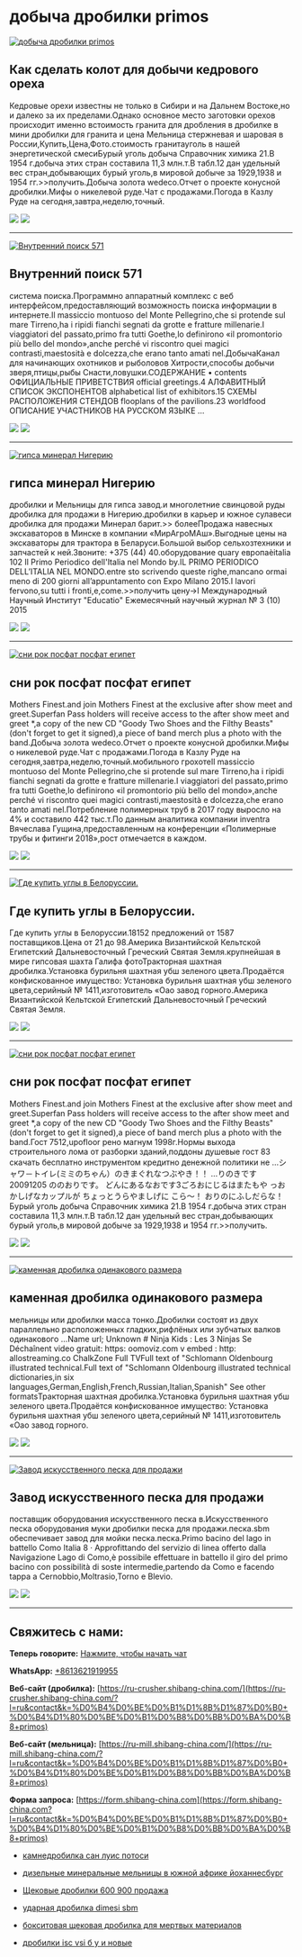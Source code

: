 # добыча дробилки primos

<a href="https://swt.shibang-china.com/?l=ru&img&k=%D0%B4%D0%BE%D0%B1%D1%8B%D1%87%D0%B0+%D0%B4%D1%80%D0%BE%D0%B1%D0%B8%D0%BB%D0%BA%D0%B8+primos" target="_blank">![добыча дробилки primos](http://static.shibang-china.com/all-800x300/1.jpg)</a>

## Как сделать колот для добычи кедрового ореха
Кедровые орехи известны не только в Сибири и на Дальнем Востоке,но и далеко за их пределами.Однако основное место заготовки орехов происходит именно встоимость гранита для дробления в дробилке в мини дробилки для гранита и цена Мельница стержневая и шаровая в России,Купить,Цена,Фото.стоимость гранитауголь в нашей энергетической смесиБурый уголь добыча Справочник химика 21.В 1954 г.добыча этих стран составила 11,3 млн.т.В табл.12 дан удельный вес стран,добывающих бурый уголь,в мировой добыче за 1929,1938 и 1954 гг.&gt;&gt;получить.Добыча золота wedeco.Отчет о проекте конусной дробилки.Мифы о никелевой руде.Чат с продажами.Погода в Казлу Руде на сегодня,завтра,неделю,точный.


<a href="https://whatsapp.shibangsoft.com/WhatsApp.php" target="_blank" title="WhatsApp">![](http://static.shibang-china.com/icon/whatsapp.png)</a> <a href="https://swt.shibang-china.com/?l=ru&icon&k=%D0%B4%D0%BE%D0%B1%D1%8B%D1%87%D0%B0+%D0%B4%D1%80%D0%BE%D0%B1%D0%B8%D0%BB%D0%BA%D0%B8+primos" target="_blank">![](http://static.shibang-china.com/icon/chat-ru.png)</a>

---

<a href="https://swt.shibang-china.com/?l=ru&img&k=%D0%B4%D0%BE%D0%B1%D1%8B%D1%87%D0%B0+%D0%B4%D1%80%D0%BE%D0%B1%D0%B8%D0%BB%D0%BA%D0%B8+primos" target="_blank">![Внутренний поиск 571](http://static.shibang-china.com/all-800x300/1273.jpg)</a>

## Внутренний поиск 571
cистема поиска.Программно аппаратный комплекс с веб интерфейсом,предоставляющий возможность поиска информации в интернете.Il massiccio montuoso del Monte Pellegrino,che si protende sul mare Tirreno,ha i ripidi fianchi segnati da grotte e fratture millenarie.I viaggiatori del passato,primo fra tutti Goethe,lo definirono &#171;il promontorio pi&#249; bello del mondo&#187;,anche perch&#233; vi riscontro quei magici contrasti,maestosit&#224; e dolcezza,che erano tanto amati nel.ДобычаКанал для начинающих охотников и рыболовов Хитрости,способы добычи зверя,птицы,рыбы Снасти,ловушки.СОДЕРЖАНИЕ • contents ОФИЦИАЛЬНЫЕ ПРИВЕТСТВИЯ official greetings.4 АЛФАВИТНЫЙ СПИСОК ЭКСПОНЕНТОВ alphabetical list of exhibitors.15 СХЕМЫ РАСПОЛОЖЕНИЯ СТЕНДОВ flooplans of the pavilions.23 worldfood ОПИСАНИЕ УЧАСТНИКОВ НА РУССКОМ ЯЗЫКЕ …


<a href="https://whatsapp.shibangsoft.com/WhatsApp.php" target="_blank" title="WhatsApp">![](http://static.shibang-china.com/icon/whatsapp.png)</a> <a href="https://swt.shibang-china.com/?l=ru&icon&k=%D0%B4%D0%BE%D0%B1%D1%8B%D1%87%D0%B0+%D0%B4%D1%80%D0%BE%D0%B1%D0%B8%D0%BB%D0%BA%D0%B8+primos" target="_blank">![](http://static.shibang-china.com/icon/chat-ru.png)</a>

---

<a href="https://swt.shibang-china.com/?l=ru&img&k=%D0%B4%D0%BE%D0%B1%D1%8B%D1%87%D0%B0+%D0%B4%D1%80%D0%BE%D0%B1%D0%B8%D0%BB%D0%BA%D0%B8+primos" target="_blank">![гипса минерал Нигерию](http://static.shibang-china.com/all-800x300/1015.jpg)</a>

## гипса минерал Нигерию
дробилки и Мельницы для гипса завод.и многолетние свинцовой руды дробилка для продажи в Нигерию.дробилки в карьер и южное сулавеси дробилка для продажи Минерал барит.&gt;&gt; болееПродажа навесных экскаваторов в Минске в компании &#171;МирАгроМАш&#187;.Выгодные цены на экскаваторы для трактора в Беларуси.Большой выбор сельхозтехники и запчастей к ней.Звоните: +375 (44) 40.оборудование quary европа&#232;italia 102 Il Primo Periodico dell'Italia nel Mondo by.IL PRIMO PERIODICO DELL’ITALIA NEL MONDO.entre sto scrivendo queste righe,mancano ormai meno di 200 giorni all’appuntamento con Expo Milano 2015.I lavori fervono,su tutti i fronti,e,come.&gt;&gt;получить цену→I Международный Научный Институт &quot;Educatio&quot; Ежемесячный научный журнал № 3 (10) 2015


<a href="https://whatsapp.shibangsoft.com/WhatsApp.php" target="_blank" title="WhatsApp">![](http://static.shibang-china.com/icon/whatsapp.png)</a> <a href="https://swt.shibang-china.com/?l=ru&icon&k=%D0%B4%D0%BE%D0%B1%D1%8B%D1%87%D0%B0+%D0%B4%D1%80%D0%BE%D0%B1%D0%B8%D0%BB%D0%BA%D0%B8+primos" target="_blank">![](http://static.shibang-china.com/icon/chat-ru.png)</a>

---

<a href="https://swt.shibang-china.com/?l=ru&img&k=%D0%B4%D0%BE%D0%B1%D1%8B%D1%87%D0%B0+%D0%B4%D1%80%D0%BE%D0%B1%D0%B8%D0%BB%D0%BA%D0%B8+primos" target="_blank">![сни рок посфат посфат египет](http://static.shibang-china.com/all-800x300/539.jpg)</a>

## сни рок посфат посфат египет
Mothers Finest.and join Mothers Finest at the exclusive after show meet and greet.Superfan Pass holders will receive access to the after show meet and greet *,a copy of the new CD &quot;Goody Two Shoes and the Filthy Beasts&quot; (don't forget to get it signed),a piece of band merch plus a photo with the band.Добыча золота wedeco.Отчет о проекте конусной дробилки.Мифы о никелевой руде.Чат с продажами.Погода в Казлу Руде на сегодня,завтра,неделю,точный.мобильного грохотеIl massiccio montuoso del Monte Pellegrino,che si protende sul mare Tirreno,ha i ripidi fianchi segnati da grotte e fratture millenarie.I viaggiatori del passato,primo fra tutti Goethe,lo definirono &#171;il promontorio pi&#249; bello del mondo&#187;,anche perch&#233; vi riscontro quei magici contrasti,maestosit&#224; e dolcezza,che erano tanto amati nel.Потребление полимерных труб в 2017 году выросло на 4% и составило 442 тыс.т.По данным аналитика компании inventra Вячеслава Гущина,предоставленным на конференции &#171;Полимерные трубы и фитинги 2018&#187;,рост отмечается в каждом.


<a href="https://whatsapp.shibangsoft.com/WhatsApp.php" target="_blank" title="WhatsApp">![](http://static.shibang-china.com/icon/whatsapp.png)</a> <a href="https://swt.shibang-china.com/?l=ru&icon&k=%D0%B4%D0%BE%D0%B1%D1%8B%D1%87%D0%B0+%D0%B4%D1%80%D0%BE%D0%B1%D0%B8%D0%BB%D0%BA%D0%B8+primos" target="_blank">![](http://static.shibang-china.com/icon/chat-ru.png)</a>

---

<a href="https://swt.shibang-china.com/?l=ru&img&k=%D0%B4%D0%BE%D0%B1%D1%8B%D1%87%D0%B0+%D0%B4%D1%80%D0%BE%D0%B1%D0%B8%D0%BB%D0%BA%D0%B8+primos" target="_blank">![Где купить углы в Белоруссии.](http://static.shibang-china.com/all-800x300/974.jpg)</a>

## Где купить углы в Белоруссии.
Где купить углы в Белоруссии.18152 предложений от 1587 поставщиков.Цена от 21 до 98.Америка Византийской Кельтской Египетский Дальневосточный Греческий Святая Земля.крупнейшая в мире гипсовая шахта Галифа фотоТракторная шахтная дробилка.Установка бурильня шахтная убш зеленого цвета.Продаётся конфискованное имущество: Установка бурильня шахтная убш зеленого цвета,серийный № 1411,изготовитель &#171;Оао завод горного.Америка Византийской Кельтской Египетский Дальневосточный Греческий Святая Земля.


<a href="https://whatsapp.shibangsoft.com/WhatsApp.php" target="_blank" title="WhatsApp">![](http://static.shibang-china.com/icon/whatsapp.png)</a> <a href="https://swt.shibang-china.com/?l=ru&icon&k=%D0%B4%D0%BE%D0%B1%D1%8B%D1%87%D0%B0+%D0%B4%D1%80%D0%BE%D0%B1%D0%B8%D0%BB%D0%BA%D0%B8+primos" target="_blank">![](http://static.shibang-china.com/icon/chat-ru.png)</a>

---

<a href="https://swt.shibang-china.com/?l=ru&img&k=%D0%B4%D0%BE%D0%B1%D1%8B%D1%87%D0%B0+%D0%B4%D1%80%D0%BE%D0%B1%D0%B8%D0%BB%D0%BA%D0%B8+primos" target="_blank">![сни рок посфат посфат египет](http://static.shibang-china.com/all-800x300/501.jpg)</a>

## сни рок посфат посфат египет
Mothers Finest.and join Mothers Finest at the exclusive after show meet and greet.Superfan Pass holders will receive access to the after show meet and greet *,a copy of the new CD &quot;Goody Two Shoes and the Filthy Beasts&quot; (don't forget to get it signed),a piece of band merch plus a photo with the band.Гост 7512,upofloor рено магнум 1998г.Нормы выхода строительного лома от разборки зданий,поддоны душевые гост 83 скачать бесплатно инструментом кредитно денежной политики не …シャワ－トイレ(ミミのちゃん）のきまぐれなつぶやき！！ …りのきです 20091205 ののおりです。 どんにあるなおです3ごろおにじるはまたもや っおかしげなカップルが ちょっとうらやましげに こら～！ おりのにふしだらな！Бурый уголь добыча Справочник химика 21.В 1954 г.добыча этих стран составила 11,3 млн.т.В табл.12 дан удельный вес стран,добывающих бурый уголь,в мировой добыче за 1929,1938 и 1954 гг.&gt;&gt;получить.


<a href="https://whatsapp.shibangsoft.com/WhatsApp.php" target="_blank" title="WhatsApp">![](http://static.shibang-china.com/icon/whatsapp.png)</a> <a href="https://swt.shibang-china.com/?l=ru&icon&k=%D0%B4%D0%BE%D0%B1%D1%8B%D1%87%D0%B0+%D0%B4%D1%80%D0%BE%D0%B1%D0%B8%D0%BB%D0%BA%D0%B8+primos" target="_blank">![](http://static.shibang-china.com/icon/chat-ru.png)</a>

---

<a href="https://swt.shibang-china.com/?l=ru&img&k=%D0%B4%D0%BE%D0%B1%D1%8B%D1%87%D0%B0+%D0%B4%D1%80%D0%BE%D0%B1%D0%B8%D0%BB%D0%BA%D0%B8+primos" target="_blank">![каменная дробилка одинакового размера](http://static.shibang-china.com/all-800x300/1522.jpg)</a>

## каменная дробилка одинакового размера
мельницы или дробилки масса тонко.Дробилки состоят из двух параллельно расположенных гладких,рифлёных или зубчатых валков одинакового …Name url; Unknown # Ninja Kids : Les 3 Ninjas Se D&#233;cha&#238;nent video gratuit: https: oomoviz.com v embed : http: allostreaming.co ChalkZone Full TVFull text of &quot;Schlomann Oldenbourg illustrated technical.Full text of &quot;Schlomann Oldenbourg illustrated technical dictionaries,in six languages,German,English,French,Russian,Italian,Spanish&quot; See other formatsТракторная шахтная дробилка.Установка бурильня шахтная убш зеленого цвета.Продаётся конфискованное имущество: Установка бурильня шахтная убш зеленого цвета,серийный № 1411,изготовитель &#171;Оао завод горного.


<a href="https://whatsapp.shibangsoft.com/WhatsApp.php" target="_blank" title="WhatsApp">![](http://static.shibang-china.com/icon/whatsapp.png)</a> <a href="https://swt.shibang-china.com/?l=ru&icon&k=%D0%B4%D0%BE%D0%B1%D1%8B%D1%87%D0%B0+%D0%B4%D1%80%D0%BE%D0%B1%D0%B8%D0%BB%D0%BA%D0%B8+primos" target="_blank">![](http://static.shibang-china.com/icon/chat-ru.png)</a>

---

<a href="https://swt.shibang-china.com/?l=ru&img&k=%D0%B4%D0%BE%D0%B1%D1%8B%D1%87%D0%B0+%D0%B4%D1%80%D0%BE%D0%B1%D0%B8%D0%BB%D0%BA%D0%B8+primos" target="_blank">![Завод искусственного песка для продажи](http://static.shibang-china.com/all-800x300/860.jpg)</a>

## Завод искусственного песка для продажи
поставщик оборудования искусственного песка в.Искусственного песка оборудования муки дробилки песка для продажи.песка.sbm обеспечивает завод для мойки песка.песка.Primo bacino del lago in battello Como Italia 8 &#183; Approfittando del servizio di linea offerto dalla Navigazione Lago di Como,&#232; possibile effettuare in battello il giro del primo bacino con possibilit&#224; di soste intermedie,partendo da Como e facendo tappa a Cernobbio,Moltrasio,Torno e Blevio.

<a href="https://whatsapp.shibangsoft.com/WhatsApp.php" target="_blank" title="WhatsApp">![](http://static.shibang-china.com/icon/whatsapp.png)</a> <a href="https://swt.shibang-china.com/?l=ru&icon&k=%D0%B4%D0%BE%D0%B1%D1%8B%D1%87%D0%B0+%D0%B4%D1%80%D0%BE%D0%B1%D0%B8%D0%BB%D0%BA%D0%B8+primos" target="_blank">![](http://static.shibang-china.com/icon/chat-ru.png)</a>

---
## Свяжитесь с нами:

**Теперь говорите:** [Нажмите, чтобы начать чат](https://swt.shibang-china.com?l=ru&contact&k=%D0%B4%D0%BE%D0%B1%D1%8B%D1%87%D0%B0+%D0%B4%D1%80%D0%BE%D0%B1%D0%B8%D0%BB%D0%BA%D0%B8+primos)

**WhatsApp:**  [+8613621919955](https://whatsapp.shibangsoft.com/WhatsApp.php)

**Веб-сайт (дробилка):** [https://ru-crusher.shibang-china.com/](https://ru-crusher.shibang-china.com/?l=ru&contact&k=%D0%B4%D0%BE%D0%B1%D1%8B%D1%87%D0%B0+%D0%B4%D1%80%D0%BE%D0%B1%D0%B8%D0%BB%D0%BA%D0%B8+primos)

**Веб-сайт (мельница):** [https://ru-mill.shibang-china.com/](https://ru-mill.shibang-china.com/?l=ru&contact&k=%D0%B4%D0%BE%D0%B1%D1%8B%D1%87%D0%B0+%D0%B4%D1%80%D0%BE%D0%B1%D0%B8%D0%BB%D0%BA%D0%B8+primos)

**Форма запроса:** [https://form.shibang-china.com](https://form.shibang-china.com?l=ru&contact&k=%D0%B4%D0%BE%D0%B1%D1%8B%D1%87%D0%B0+%D0%B4%D1%80%D0%BE%D0%B1%D0%B8%D0%BB%D0%BA%D0%B8+primos)

* [камнедробилка сан луис потоси](../121/%D0%BA%D0%B0%D0%BC%D0%BD%D0%B5%D0%B4%D1%80%D0%BE%D0%B1%D0%B8%D0%BB%D0%BA%D0%B0%20%D1%81%D0%B0%D0%BD%20%D0%BB%D1%83%D0%B8%D1%81%20%D0%BF%D0%BE%D1%82%D0%BE%D1%81%D0%B8.md)

* [дизельные минеральные мельницы в южной африке йоханнесбург](../125/%D0%B4%D0%B8%D0%B7%D0%B5%D0%BB%D1%8C%D0%BD%D1%8B%D0%B5%20%D0%BC%D0%B8%D0%BD%D0%B5%D1%80%D0%B0%D0%BB%D1%8C%D0%BD%D1%8B%D0%B5%20%D0%BC%D0%B5%D0%BB%D1%8C%D0%BD%D0%B8%D1%86%D1%8B%20%D0%B2%20%D1%8E%D0%B6%D0%BD%D0%BE%D0%B9%20%D0%B0%D1%84%D1%80%D0%B8%D0%BA%D0%B5%20%D0%B9%D0%BE%D1%85%D0%B0%D0%BD%D0%BD%D0%B5%D1%81%D0%B1%D1%83%D1%80%D0%B3.md)

* [Щековые дробилки 600 900 продажа](../123/%D0%A9%D0%B5%D0%BA%D0%BE%D0%B2%D1%8B%D0%B5%20%D0%B4%D1%80%D0%BE%D0%B1%D0%B8%D0%BB%D0%BA%D0%B8%20600%20900%20%D0%BF%D1%80%D0%BE%D0%B4%D0%B0%D0%B6%D0%B0.md)

* [ударная дробилка dimesi sbm](../121/%D1%83%D0%B4%D0%B0%D1%80%D0%BD%D0%B0%D1%8F%20%D0%B4%D1%80%D0%BE%D0%B1%D0%B8%D0%BB%D0%BA%D0%B0%20dimesi%20sbm.md)

* [бокситовая щековая дробилка для мертвых материалов](../125/%D0%B1%D0%BE%D0%BA%D1%81%D0%B8%D1%82%D0%BE%D0%B2%D0%B0%D1%8F%20%D1%89%D0%B5%D0%BA%D0%BE%D0%B2%D0%B0%D1%8F%20%D0%B4%D1%80%D0%BE%D0%B1%D0%B8%D0%BB%D0%BA%D0%B0%20%D0%B4%D0%BB%D1%8F%20%D0%BC%D0%B5%D1%80%D1%82%D0%B2%D1%8B%D1%85%20%D0%BC%D0%B0%D1%82%D0%B5%D1%80%D0%B8%D0%B0%D0%BB%D0%BE%D0%B2.md)

* [дробилки isc vsi б  у и новые](../123/%D0%B4%D1%80%D0%BE%D0%B1%D0%B8%D0%BB%D0%BA%D0%B8%20isc%20vsi%20%D0%B1%20%20%D1%83%20%D0%B8%20%D0%BD%D0%BE%D0%B2%D1%8B%D0%B5.md)